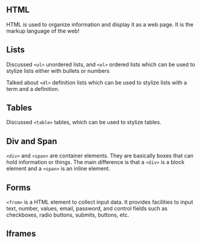 ## HTML

HTML is used to organize information and display it as a web page. It is the markup language of the web!

## Lists

Discussed `<ul>` unordered lists, and `<ol>` ordered lists which can be used to stylize lists either with bullets or numbers

Talked about `<dl>` definition lists which can be used to stylize lists with a term and a definition.

## Tables

Discussed `<table>` tables, which can be used to stylize tables.

## Div and Span

`<div>` and `<span>` are container elements. They are basically boxes that can hold information or things. The main difference is that a `<div>` is a block element and a `<span>` is an inline element.

## Forms

`<from>` is a HTML element to collect input data. It provides facilities to input text, number, values, email, password, and control fields such as checkboxes, radio buttons, submits, buttons, etc.

## Iframes
